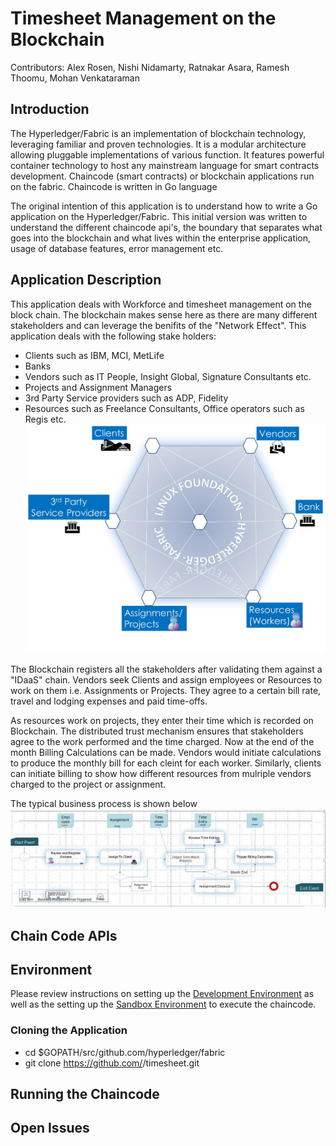 # Timesheet Management on the Blockchain
Contributors: Alex Rosen, Nishi Nidamarty, Ratnakar Asara, Ramesh Thoomu, Mohan Venkataraman
## Introduction
The Hyperledger/Fabric is an implementation of blockchain technology, leveraging familiar and proven technologies. It is a modular architecture allowing pluggable implementations of various function. It features powerful container technology to host any mainstream language for smart contracts development. Chaincode (smart contracts) or blockchain applications run on the fabric. Chaincode is written in Go language

The original intention of this application is to understand how to write a Go application on the Hyperledger/Fabric. This initial version was written to understand the different chaincode api's, the boundary that separates what goes into the blockchain and what lives within the enterprise application, usage of database features, error management etc.

## Application Description

This application deals with Workforce and timesheet management on the block chain. The blockchain makes sense here as there are many different stakeholders and can leverage the benifits of the "Network Effect". This application deals with the following stake holders:

* Clients such as IBM, MCI, MetLife
* Banks
* Vendors such as IT People, Insight Global, Signature Consultants etc.
* Projects and Assignment Managers
* 3rd Party Service providers such as ADP, Fidelity
* Resources such as Freelance Consultants, Office operators such as Regis etc.
![The Timesheet Blockchain](ts_pic1.jpg)

The Blockchain registers all the stakeholders after validating them against a "IDaaS" chain. Vendors seek Clients and assign employees or Resources to work on them i.e. Assignments or Projects. They agree to a certain bill rate, travel and lodging expenses and paid time-offs. 

As resources work on projects, they enter their time which is recorded on Blockchain. The distributed trust mechanism ensures that stakeholders agree to the work performed and the time charged. Now at the end of the month Billing Calculations can be made. Vendors would initiate calculations to produce the monthly bill for each cleint for each worker. Similarly, clients can initiate billing to show how different resources from mulriple vendors charged to the project or assignment.

The typical business process is shown below
![Business Process](SNAG-005.jpg)

## Chain Code APIs
## Environment

Please review instructions on setting up the [Development Environment](https://github.com/hyperledger/fabric/blob/master/docs/dev-setup/devnet-setup.md) as well as the setting up the [Sandbox Environment](https://github.com/hyperledger/fabric/blob/master/docs/API/SandboxSetup.md) to execute the chaincode.

### Cloning the Application
 * cd $GOPATH/src/github.com/hyperledger/fabric
 * git clone https://github.com/<user-name>/timesheet.git

## Running the Chaincode
## Open Issues
